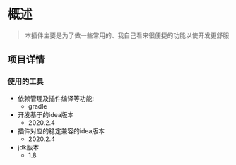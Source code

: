 # 概述
> 本插件主要是为了做一些常用的、我自己看来很便捷的功能以使开发更舒服
## 项目详情
### 使用的工具
- 依赖管理及插件编译等功能:
    - gradle
- 开发基于的idea版本
    - 2020.2.4
- 插件对应的稳定兼容的idea版本
    - 2020.2.4
- jdk版本
    - 1.8